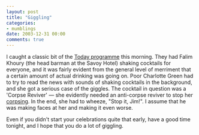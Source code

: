 ```yaml
---
layout: post
title: "Giggling"
categories:
- mumblings
date: 2003-12-31 00:00
comments: true
---
```


<p>I caught a classic bit of the <a href="http://www.bbc.co.uk/radio4/today/">Today programme</a> this morning. They had Falim Khoury (the head barman at the Savoy Hotel) shaking cocktails for everyone, and it was fairly evident from the general level of merriment that a certain amount of actual drinking was going on. Poor Charlotte Green had to try to read the news with sounds of shaking cocktails in the background, and she got a serious case of the giggles. The cocktail in question was a 'Corpse Reviver' &mdash; she evidently needed an anti-corpse reviver to stop her <a href="http://www.anecdotage.com/index.php?aid=6112" title="Definition of the term corpsing">corpsing</a>. In the end, she had to wheeze, "Stop it, Jim!". I assume that he was making faces at her and making it even worse.</p>

<p>Even if you didn't start your celebrations quite that early, have a good time tonight, and I hope that you do a lot of giggling.</p>


